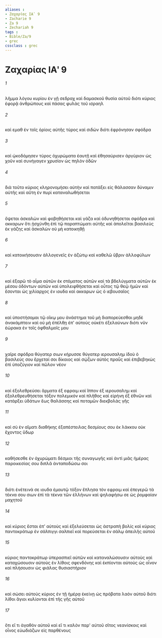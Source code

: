 ```yaml
---
aliases : 
- Ζαχαρίας ΙΑʹ 9
- Zacharie 9
- Za 9
- Zechariah 9
tags : 
- Bible/Za/9
- grec
cssclass : grec
---
```


# Ζαχαρίας ΙΑʹ 9

###### 1
λῆμμα λόγου κυρίου ἐν γῇ σεδραχ καὶ δαμασκοῦ θυσία αὐτοῦ διότι κύριος ἐφορᾷ ἀνθρώπους καὶ πάσας φυλὰς τοῦ ισραηλ
###### 2
καὶ εμαθ ἐν τοῖς ὁρίοις αὐτῆς τύρος καὶ σιδών διότι ἐφρόνησαν σφόδρα
###### 3
καὶ ᾠκοδόμησεν τύρος ὀχυρώματα ἑαυτῇ καὶ ἐθησαύρισεν ἀργύριον ὡς χοῦν καὶ συνήγαγεν χρυσίον ὡς πηλὸν ὁδῶν
###### 4
διὰ τοῦτο κύριος κληρονομήσει αὐτὴν καὶ πατάξει εἰς θάλασσαν δύναμιν αὐτῆς καὶ αὕτη ἐν πυρὶ καταναλωθήσεται
###### 5
ὄψεται ἀσκαλὼν καὶ φοβηθήσεται καὶ γάζα καὶ ὀδυνηθήσεται σφόδρα καὶ ακκαρων ὅτι ᾐσχύνθη ἐπὶ τῷ παραπτώματι αὐτῆς καὶ ἀπολεῖται βασιλεὺς ἐκ γάζης καὶ ἀσκαλὼν οὐ μὴ κατοικηθῇ
###### 6
καὶ κατοικήσουσιν ἀλλογενεῖς ἐν ἀζώτῳ καὶ καθελῶ ὕβριν ἀλλοφύλων
###### 7
καὶ ἐξαρῶ τὸ αἷμα αὐτῶν ἐκ στόματος αὐτῶν καὶ τὰ βδελύγματα αὐτῶν ἐκ μέσου ὀδόντων αὐτῶν καὶ ὑπολειφθήσεται καὶ οὗτος τῷ θεῷ ἡμῶν καὶ ἔσονται ὡς χιλίαρχος ἐν ιουδα καὶ ακκαρων ὡς ὁ ιεβουσαῖος
###### 8
καὶ ὑποστήσομαι τῷ οἴκῳ μου ἀνάστημα τοῦ μὴ διαπορεύεσθαι μηδὲ ἀνακάμπτειν καὶ οὐ μὴ ἐπέλθῃ ἐπ' αὐτοὺς οὐκέτι ἐξελαύνων διότι νῦν ἑώρακα ἐν τοῖς ὀφθαλμοῖς μου
###### 9
χαῖρε σφόδρα θύγατερ σιων κήρυσσε θύγατερ ιερουσαλημ ἰδοὺ ὁ βασιλεύς σου ἔρχεταί σοι δίκαιος καὶ σῴζων αὐτός πραῢς καὶ ἐπιβεβηκὼς ἐπὶ ὑποζύγιον καὶ πῶλον νέον
###### 10
καὶ ἐξολεθρεύσει ἅρματα ἐξ εφραιμ καὶ ἵππον ἐξ ιερουσαλημ καὶ ἐξολεθρευθήσεται τόξον πολεμικόν καὶ πλῆθος καὶ εἰρήνη ἐξ ἐθνῶν καὶ κατάρξει ὑδάτων ἕως θαλάσσης καὶ ποταμῶν διεκβολὰς γῆς
###### 11
καὶ σὺ ἐν αἵματι διαθήκης ἐξαπέστειλας δεσμίους σου ἐκ λάκκου οὐκ ἔχοντος ὕδωρ
###### 12
καθήσεσθε ἐν ὀχυρώματι δέσμιοι τῆς συναγωγῆς καὶ ἀντὶ μιᾶς ἡμέρας παροικεσίας σου διπλᾶ ἀνταποδώσω σοι
###### 13
διότι ἐνέτεινά σε ιουδα ἐμαυτῷ τόξον ἔπλησα τὸν εφραιμ καὶ ἐπεγερῶ τὰ τέκνα σου σιων ἐπὶ τὰ τέκνα τῶν ἑλλήνων καὶ ψηλαφήσω σε ὡς ῥομφαίαν μαχητοῦ
###### 14
καὶ κύριος ἔσται ἐπ' αὐτοὺς καὶ ἐξελεύσεται ὡς ἀστραπὴ βολίς καὶ κύριος παντοκράτωρ ἐν σάλπιγγι σαλπιεῖ καὶ πορεύσεται ἐν σάλῳ ἀπειλῆς αὐτοῦ
###### 15
κύριος παντοκράτωρ ὑπερασπιεῖ αὐτῶν καὶ καταναλώσουσιν αὐτοὺς καὶ καταχώσουσιν αὐτοὺς ἐν λίθοις σφενδόνης καὶ ἐκπίονται αὐτοὺς ὡς οἶνον καὶ πλήσουσιν ὡς φιάλας θυσιαστήριον
###### 16
καὶ σώσει αὐτοὺς κύριος ἐν τῇ ἡμέρᾳ ἐκείνῃ ὡς πρόβατα λαὸν αὐτοῦ διότι λίθοι ἅγιοι κυλίονται ἐπὶ τῆς γῆς αὐτοῦ
###### 17
ὅτι εἴ τι ἀγαθὸν αὐτοῦ καὶ εἴ τι καλὸν παρ' αὐτοῦ σῖτος νεανίσκοις καὶ οἶνος εὐωδιάζων εἰς παρθένους

